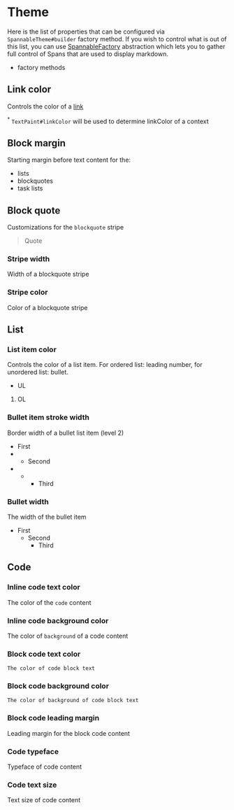 # Theme

Here is the list of properties that can be configured via `SpannableTheme#builder` factory
method. If you wish to control what is out of this list, you can use [SpannableFactory](/docs/factory.md)
abstraction which lets you to gather full control of Spans that are used to display markdown.

* factory methods

## Link color

Controls the color of a [link](#)

<ThemeProperty name="linkColor" type="@ColorInt int" defaults="Default link color of a context where markdown is displayed <sup>*</sup>" />

<sup>*</sup> `TextPaint#linkColor` will be used to determine linkColor of a context

## Block margin

Starting margin before text content for the:
* lists
* blockquotes
* task lists

<ThemeProperty name="blockMargin" type="@Px int" defaults="24dp" />

## Block quote

Customizations for the `blockquote` stripe

> Quote

### Stripe width

Width of a blockquote stripe

<ThemeProperty name="blockQuoteWidth" type="@Px int" defaults="1/4 of the <a href='#block-margin'>block margin</a>" />

### Stripe color

Color of a blockquote stripe

<ThemeProperty name="blockQuoteColor" type="@ColorInt int" defaults="textColor with <code>25</code> (0-255) alpha value" />

## List

### List item color

Controls the color of a list item. For ordered list: leading number,
for unordered list: bullet.

* UL
1. OL

<ThemeProperty name="listItemColor" type="@ColorInt int" defaults="Text color" />

### Bullet item stroke width

Border width of a bullet list item (level 2)

* First
* * Second
* * * Third

<ThemeProperty name="bulletListItemStrokeWidth" type="@Px int" defaults="Stroke width of TextPaint" />

### Bullet width

The width of the bullet item

* First
  * Second
    * Third

<ThemeProperty name="bulletWidth" type="@Px int" defaults="min(<a href='#block-margin'>blockMargin</a>, lineHeight) / 2" />

## Code

### Inline code text color

The color of the `code` content

<ThemeProperty name="codeTextColor" type="@ColorInt int" defaults="Content text color" />

### Inline code background color

The color of `background` of a code content

<ThemeProperty name="codeBackgroundColor" type="@ColorInt int" defaults="<a href='#inline-code-text-color'>inline code text color</a> with 25 (0-255) alpha" />

### Block code text color

```
The color of code block text
```

<ThemeProperty name="codeBlockTextColor" type="@ColorInt int" defaults="<a href='#inline-code-text-color'>inline code text color</a>" />

### Block code background color

```
The color of background of code block text
```

<ThemeProperty name="codeBlockBackgroundColor" type="@ColorInt int" defaults="<a href='#inline-code-background-color'>inline code background color</a>" />

### Block code leading margin

Leading margin for the block code content

<ThemeProperty name="codeMultilineMargin" type="@Px int" defaults="Width of the space character" />

### Code typeface

Typeface of code content

<ThemeProperty name="codeTypeface" type="android.graphics.Typeface" defaults="Typeface.MONOSPACE" />

### Code text size

Text size of code content

<ThemeProperty name="codeTextSize" type="@Px int" defaults="(Content text size) * 0.87 if no custom <a href='#code-typeface'>Typeface</a> was set, otherwise (content text size)" />
